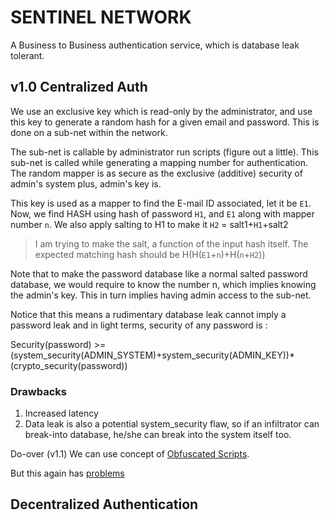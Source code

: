 # SENTINEL NETWORK

A Business to Business authentication service, which is database leak tolerant.


## v1.0 Centralized Auth 

We use an exclusive key which is read-only by the administrator, and use this key to generate a random hash for a given email and password. This is done on a sub-net within the network. 

The sub-net is callable by administrator run scripts (figure out a little). This sub-net is called while generating a mapping number for authentication. The random mapper is as secure as the exclusive (additive) security of admin's system plus, admin's key is.

This key is used as a mapper to find the E-mail ID associated, let it be `E1`.
Now, we find HASH using hash of password `H1`, and `E1` along with mapper number `n`.
We also apply salting to H1 to make it `H2` = salt1+`H1`+salt2
> I am trying to make the salt, a function of the input hash itself.
The expected matching hash should be H(H(`E1`+`n`)+H(`n`+`H2`))


Note that to make the password database like a normal salted password database, we would require to know the number n, which implies knowing the admin's key. This in turn implies having admin access to the sub-net.

Notice that this means a rudimentary database leak cannot imply a password leak and in light terms, security of any password is : 

Security(password) >= (system_security(ADMIN_SYSTEM)+system_security(ADMIN_KEY))*(crypto_security(password))

### Drawbacks 

1. Increased latency
2. Data leak is also a potential system_security flaw, so if an infiltrator can break-into database, he/she can break into the system itself too.

Do-over (v1.1)
We can use concept of  [Obfuscated Scripts](https://unix.stackexchange.com/questions/90178/how-can-i-either-encrypt-or-render-my-shell-script-unreadable/178325).

But this again has [problems](https://www.linuxjournal.com/article/8256)

## Decentralized Authentication